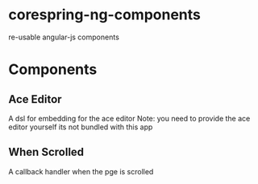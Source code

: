 corespring-ng-components
========================

re-usable angular-js components

# Components
## Ace Editor
A dsl for embedding for the ace editor
Note: you need to provide the ace editor yourself its not bundled with this app
## When Scrolled
A callback handler when the pge is scrolled

